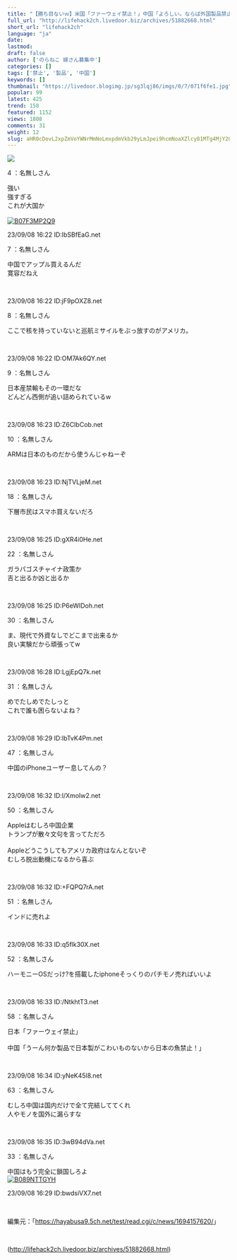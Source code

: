 ```yaml
---
title: "【勝ち目ないｗ】米国「ファーウェイ禁止！」中国「よろしい。ならば外国製品禁止して14億人に自国製品を使わせる」"
full_url: "http://lifehack2ch.livedoor.biz/archives/51882668.html"
short_url: "lifehack2ch"
language: "ja"
date: 
lastmod: 
draft: false
author: ['のらねこ 嫁さん募集中']
categories: []
tags: ['禁止', '製品', '中国']
keywords: []
thumbnail: "https://livedoor.blogimg.jp/sg3lqj86/imgs/0/7/071f6fe1.jpg"
popular: 99
latest: 425
trend: 158
featured: 1152
views: 1808
comments: 31
weight: 12
slug: aHR0cDovL2xpZmVoYWNrMmNoLmxpdmVkb29yLmJpei9hcmNoaXZlcy81MTg4MjY2OC5odG1s
---
```


![](https://livedoor.blogimg.jp/sg3lqj86/imgs/0/7/071f6fe1.jpg)

<div><p class='t_name'>4 ：名無しさん</p> <p class='r1'>強い <br> 強すぎる <br> これが大国か<br><br><a href='https://www.amazon.co.jp/dp/B07F3MP2Q9/?tag=nishiky24-22' target='_blank'><img src='https://m.media-amazon.com/images/I/51MpuD0DKsL._SL500_.jpg' alt='B07F3MP2Q9' border='0'></a> </p><p>23/09/08 16:22 ID:IbSBfEaG.net</p> <p class='t_name'>7 ：名無しさん</p> <p class='r4'>中国でアップル買えるんだ <br> 寛容だねえ </p><br><p>23/09/08 16:22 ID:jF9pOXZ8.net</p> <p class='t_name'>8 ：名無しさん</p> <p class='r4'>ここで核を持っていないと巡航ミサイルをぶっ放すのがアメリカ。 </p><br><p>23/09/08 16:22 ID:OM7Ak6QY.net</p> <p class='t_name'>9 ：名無しさん</p> <p class='r4'>日本産禁輸もその一環だな <br> どんどん西側が追い詰められているw </p><br><p>23/09/08 16:23 ID:Z6CIbCob.net</p> <p class='t_name'>10 ：名無しさん</p> <p class='r4'>ARMは日本のものだから使うんじゃねーぞ </p><br><p>23/09/08 16:23 ID:NjTVLjeM.net</p> <p class='t_name'>18 ：名無しさん</p> <p class='r4'>下層市民はスマホ買えないだろ </p><br><p>23/09/08 16:25 ID:gXR4i0He.net</p> <p class='t_name'>22 ：名無しさん</p> <p class='r4'>ガラパゴスチャイナ政策か <br> 吉と出るか凶と出るか </p><br><p>23/09/08 16:25 ID:P6eWIDoh.net</p> <p class='t_name'>30 ：名無しさん</p> <p class='r4'>ま、現代で外資なしでどこまで出来るか <br> 良い実験だから頑張ってw </p><br><p>23/09/08 16:28 ID:LgjEpQ7k.net</p> <p class='t_name'>31 ：名無しさん</p> <p class='r4'>めでたしめでたしっと <br> これで誰も困らないよね？ </p><br><p>23/09/08 16:29 ID:IbTvK4Pm.net</p> <p class='t_name'>47 ：名無しさん</p> <p class='r4'>中国のiPhoneユーザー息してんの？ </p><br><p>23/09/08 16:32 ID:l/XmoIw2.net</p> <p class='t_name'>50 ：名無しさん</p> <p class='r4'>Appleはむしろ中国企業 <br> トランプが散々文句を言ってただろ <br> <br> Appleどうこうしてもアメリカ政府はなんとないぞ <br> むしろ脱出動機になるから喜ぶ </p><br><p>23/09/08 16:32 ID:+FQPQ7rA.net</p> <p class='t_name'>51 ：名無しさん</p> <p class='r4'>インドに売れよ </p><br><p>23/09/08 16:33 ID:q5flk30X.net</p> <p class='t_name'>52 ：名無しさん</p> <p class='r4'>ハーモニーOSだっけ?を搭載したiphoneそっくりのパチモノ売ればいいよ </p><br><p>23/09/08 16:33 ID:/NtkhtT3.net</p> <p class='t_name'>58 ：名無しさん</p> <p class='r4'>日本「ファーウェイ禁止」 <br> <br> 中国「うーん何か製品で日本製がこわいものないから日本の魚禁止！」 </p><br><p>23/09/08 16:34 ID:yNeK45l8.net</p> <p class='t_name'>63 ：名無しさん</p> <p class='r4'>むしろ中国は国内だけで全て完結しててくれ <br> 人やモノを国外に漏らすな </p><br><p>23/09/08 16:35 ID:3wB94dVa.net</p> <p class='t_name'>33 ：名無しさん</p> <p class='r2'>中国はもう完全に鎖国しろよ<br><a href='https://www.amazon.co.jp/dp/B089NTTGYH/?tag=nishiky24-22' target='_blank'><img src='https://m.media-amazon.com/images/I/51n94v9v6eL._SL500_.jpg' alt='B089NTTGYH' border='0'></a> </p><p>23/09/08 16:29 ID:bwdsiVX7.net</p> <br><p class='p_url'>編集元：「<a href='https://hayabusa9.5ch.net/test/read.cgi/c/news/1694157620/' target='_blank'>https://hayabusa9.5ch.net/test/read.cgi/c/news/1694157620/</a>」</p> <br clear='all'></div>

(http://lifehack2ch.livedoor.biz/archives/51882668.html)
